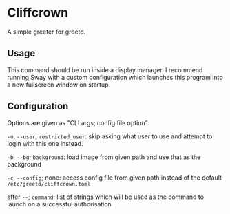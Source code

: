 # Cliffcrown
A simple greeter for greetd.

## Usage
This command should be run inside a display manager. I recommend running Sway with a custom configuration which launches this program into a new fullscreen window on startup.

## Configuration
Options are given as "CLI args; config file option".

`-u`, `--user`; `restricted_user`: skip asking what user to use and attempt to login with this one instead.

`-b`, `--bg`; `background`: load image from given path and use that as the background

`-c`, `--config`; none: access config file from given path instead of the default `/etc/greetd/cliffcrown.toml`

after `--`; `command`: list of strings which will be used as the command to launch on a successful authorisation
